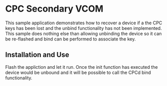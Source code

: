 # CPC Secondary VCOM

This sample application demonstrates how to recover a device if a the CPC keys has been lost and the unbind functionality has 
not been implemented. This sample does nothing else than allowing unbinding the device so it can be re-flashed and bind can be
performed to associate the key.

## Installation and Use

Flash the appliction and let it run. Once the init function has executed the device would be unbound and it will be possible to 
call the CPCd bind functionality.